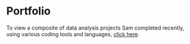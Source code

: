 # Portfolio
To view a composite of data analysis projects Sam completed recently, using various coding tools and languages, [click here](https://samsteffen.github.io/Portfolio/).
